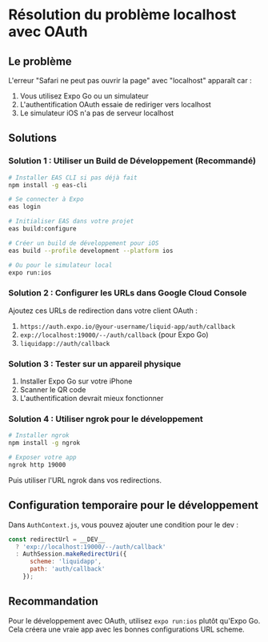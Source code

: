 # Résolution du problème localhost avec OAuth

## Le problème

L'erreur "Safari ne peut pas ouvrir la page" avec "localhost" apparaît car :
1. Vous utilisez Expo Go ou un simulateur
2. L'authentification OAuth essaie de rediriger vers localhost
3. Le simulateur iOS n'a pas de serveur localhost

## Solutions

### Solution 1 : Utiliser un Build de Développement (Recommandé)

```bash
# Installer EAS CLI si pas déjà fait
npm install -g eas-cli

# Se connecter à Expo
eas login

# Initialiser EAS dans votre projet
eas build:configure

# Créer un build de développement pour iOS
eas build --profile development --platform ios

# Ou pour le simulateur local
expo run:ios
```

### Solution 2 : Configurer les URLs dans Google Cloud Console

Ajoutez ces URLs de redirection dans votre client OAuth :
1. `https://auth.expo.io/@your-username/liquid-app/auth/callback`
2. `exp://localhost:19000/--/auth/callback` (pour Expo Go)
3. `liquidapp://auth/callback`

### Solution 3 : Tester sur un appareil physique

1. Installer Expo Go sur votre iPhone
2. Scanner le QR code
3. L'authentification devrait mieux fonctionner

### Solution 4 : Utiliser ngrok pour le développement

```bash
# Installer ngrok
npm install -g ngrok

# Exposer votre app
ngrok http 19000
```

Puis utiliser l'URL ngrok dans vos redirections.

## Configuration temporaire pour le développement

Dans `AuthContext.js`, vous pouvez ajouter une condition pour le dev :

```javascript
const redirectUrl = __DEV__ 
  ? 'exp://localhost:19000/--/auth/callback'
  : AuthSession.makeRedirectUri({
      scheme: 'liquidapp',
      path: 'auth/callback'
    });
```

## Recommandation

Pour le développement avec OAuth, utilisez `expo run:ios` plutôt qu'Expo Go. Cela créera une vraie app avec les bonnes configurations URL scheme.